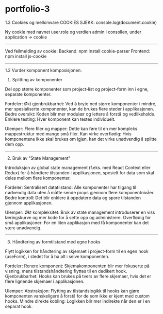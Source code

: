 # portfolio-3

1.3 Cookies og mellomvare
COOKIES SJEKK: console.log(document.cookie)

Ny cookie med navnet user.role og verdien admin i consollen, under application -> cookie

--------------------------------------------------------------------------------------------------------------


Ved feilmelding av cookie:
Backend: npm install cookie-parser
Frontend: npm install js-cookie

--------------------------------------------------------------------------------------------------------------


1.3 Vurder komponent komposisjonen:


1. Splitting av komponenter

Del opp større komponenter som project-list og project-form inn i egne, separate komponenter.

Fordeler:
Økt gjenbrukbarhet: Ved å bryte ned større komponenter i mindre, mer spesialiserte komponenter, kan de brukes flere steder i applikasjonen.
Bedre oversikt: Koden blir mer modulær og lettere å forstå og vedlikeholde.
Enklere testing: Hver komponent kan testes individuelt.



Ulemper:
Flere filer og mapper: Dette kan føre til en mer kompleks mappestruktur med mange små filer.
Kan virke overflødig: Hvis komponentene ikke skal brukes om igjen, kan det virke unødvendig å splitte dem opp.

--------------------------------------------------------------------------------------------------------------

2. Bruk av "State Management"


Introduksjon av global state management (f.eks. med React Context eller Redux) for å håndtere tilstanden i applikasjonen, spesielt for data som skal deles mellom flere komponenter.

Fordeler:
Sentralisert datatilstand: Alle komponenter har tilgang til nødvendig data uten å måtte sende props gjennom flere komponentnivåer.
Bedre kontroll: Det blir enklere å oppdatere data og spore tilstanden gjennom applikasjonen.



Ulemper:
Økt kompleksitet: Bruk av state management introduserer en viss læringskurve og mer kode for å sette opp og administrere.
Overflødig for små applikasjoner: For en liten applikasjon med få komponenter kan det være unødvendig.

--------------------------------------------------------------------------------------------------------------

3. Håndtering av formtilstand med egne hooks

Flytt logikken for håndtering av skjemaet i project-form til en egen hook (useForm), i stedet for å ha alt i selve komponenten.

Fordeler:
Renere komponent: Skjemakomponenten blir mer fokuserte på visning, mens tilstandshåndtering flyttes til en dedikert hook.
Gjenbrukbarhet: Hooks kan brukes på tvers av flere skjemaer, hvis det er flere lignende skjemaer i applikasjonen.



Ulemper:
Abstraksjon: Flytting av tilstandslogikk til hooks kan gjøre komponenten vanskeligere å forstå for de som ikke er kjent med custom hooks.
Mindre direkte kobling: Logikken blir mer indirekte når den er i en separat hook.
